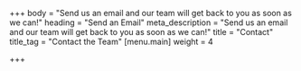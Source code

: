 +++
body = "Send us an email and our team will get back to you as soon as we can!"
heading = "Send an Email"
meta_description = "Send us an email and our team will get back to you as soon as we can!"
title = "Contact"
title_tag = "Contact the Team"
[menu.main]
weight = 4

+++
